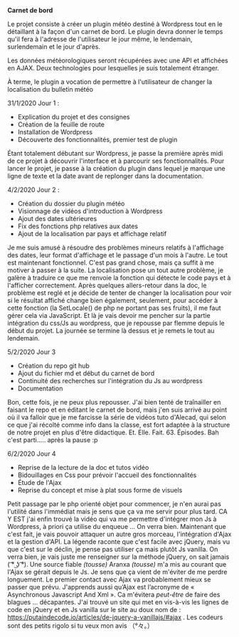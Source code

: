 **Carnet de bord**

Le projet consiste à créer un plugin météo destiné à Wordpress tout en le détaillant à la façon d'un carnet de bord. Le plugin devra donner le temps qu'il fera à l'adresse de l'utilisateur le jour même, le lendemain, surlendemain et le jour d'après.

Les données météorologiques seront récupérées avec une API et affichées en AJAX. Deux technologies pour lesquelles je suis totalement étranger.

À terme, le plugin a vocation de permettre à l'utilisateur de changer la localisation du bulletin météo 

31/1/2020
Jour 1 : 

 - Explication du projet et des consignes
 - Création de la feuille de route
 - Installation de Wordpress
 - Découverte des fonctionnalités, premier test de plugin
 
 Étant totalement débutant sur Wordpress, je passe la première après midi de ce projet à découvrir l'interface et à parcourir ses fonctionnalités.  Pour lancer le projet, je passe à la création du plugin dans lequel je marque une ligne de texte et la date avant de replonger dans la documentation.

4/2/2020
Jour 2 :

 - Création du dossier du plugin météo
 - Visionnage de vidéos d'introduction à Wordpress
 - Ajout des dates ultérieures 
 - Fix des fonctions php relatives aux dates
 - Ajout de la localisation par pays et affichage relatif
 
 Je me suis amusé à résoudre des problèmes mineurs relatifs à l'affichage des dates, leur format d'affichage et le passage d'un mois à l'autre. Le tout est maintenant fonctionnel. C'est pas grand chose, mais ça suffit à me motiver à passer à la suite.
La localisation pose un tout autre problème, je galère à traduire ce que me renvoie la fonction qui détecte le code pays et à l'afficher correctement. Après quelques allers-retour dans la doc, le problème est reglé et je décide de tenter de changer la localisation pour voir si le résultat affiché change bien également, seulement, pour accéder à cette fonction (la SetLocale() de php ne portant pas ses fruits), il me faut gérer cela via JavaScript. 
Et là je vais devoir me pencher sur la partie intégration du css/Js au wordpress, que je repousse par flemme depuis le début du projet. La journée se termine là dessus et je remets le tout au lendemain.

5/2/2020
Jour 3

 - Création du repo git hub
 - Ajout du fichier md et début du carnet de bord
 - Continuité des recherches sur l'intégration du Js  au wordpress
 - Documentation

Bon, cette fois, je ne peux plus repousser. J'ai bien tenté de traînailler en faisant le repo et en éditant le carnet de bord, mais j'en suis arrivé au point où il va falloir que je me farcisse la série de vidéos tuto d'Alecad, qui selon ce que j'ai récolté comme info dans la classe, est fort adaptée à la structure de notre projet en plus d'être didactique.
Et. Elle. Fait. 63. Épisodes.
Bah c'est parti..... après la pause :p

6/2/2020
Jour 4

 - Reprise de la lecture de la doc et tutos vidéo
 - Bidouillages en Css pour prévoir l'accueil des fonctionnalités
 - Étude de l'Ajax
 - Reprise du concept et mise à plat sous forme de visuels

Petit passage par le php orienté objet pour commencer, je n'en aurai pas l'utilité dans l'immédiat mais je sens que ça va me servir pour plus tard.
CA Y EST j'ai enfin trouvé la vidéo qui va me permettre d'intégrer mon Js à Wordpress, à priori ça utilise du enqueue ... On verra bien.
Maintenant que c'est fait, je vais pouvoir attaquer un autre gros morceau, l'intégration d'Ajax et la gestion d'API. La légende raconte que c'est facile avec jQuery, mais vu que c'est sur le déclin, je pense pas utiliser ça mais plutôt Js vanilla. On verra bien, je vais juste me renseigner sur la méthode jQuery, on sait jamais ( ͡° ͜ʖ ͡°).
Une source fiable *(tousse)* Aranxa *(tousse)* m'a mis au courant que l'Ajax se gérait depuis le Js. Je sens que ça vient de m'éviter de me perdre longuement. Le premier contact avec Ajax va probablement mieux se passer que prévu.
J'apprends aussi qu’Ajax est l’acronyme de « Asynchronous Javascript And Xml ». Ca m'évitera *peut-être* de faire des blagues ... décapantes.
J'ai trouvé un site qui met en vis-à-vis les lignes de code en jQuery et en Js vanilla sur le site au doux nom de : https://putaindecode.io/articles/de-jquery-a-vanillajs/#ajax . Les codeurs sont des petits rigolo si tu veux mon avis  （°々。）
<!--stackedit_data:
eyJoaXN0b3J5IjpbMTExMDg5MDMxNiwtNzQwNTQ3MDA2LC03ND
A1NDcwMDZdfQ==
-->